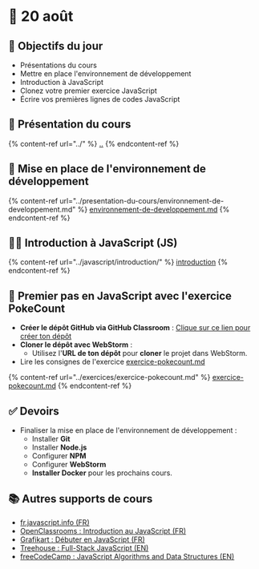 # 📅 20 août

## 🚀 Objectifs du jour

* Présentations du cours
* Mettre en place l'environnement de développement
* Introduction à JavaScript
* Clonez votre premier exercice JavaScript
* Écrire vos premières lignes de codes JavaScript

## :school: Présentation du cours

{% content-ref url="../" %}
[..](../)
{% endcontent-ref %}

## :toolbox: Mise en place de l'environnement de développement

{% content-ref url="../presentation-du-cours/environnement-de-developpement.md" %}
[environnement-de-developpement.md](../presentation-du-cours/environnement-de-developpement.md)
{% endcontent-ref %}

## :teacher: Introduction à JavaScript (JS)

{% content-ref url="../javascript/introduction/" %}
[introduction](../javascript/introduction/)
{% endcontent-ref %}

## :1234: Premier pas en JavaScript avec l'exercice PokeCount

* **Créer le dépôt GitHub via GitHub Classroom** : [Clique sur ce lien pour créer ton dépôt](https://classroom.github.com/a/z9Q4FRir)&#x20;
* **Cloner le dépôt avec WebStorm** :
  * Utilisez l'**URL de ton dépôt** pour **cloner** le projet dans WebStorm.
* Lire les consignes de l'exercice [exercice-pokecount.md](../exercices/exercice-pokecount.md "mention")

{% content-ref url="../exercices/exercice-pokecount.md" %}
[exercice-pokecount.md](../exercices/exercice-pokecount.md)
{% endcontent-ref %}

## ✅ Devoirs

* Finaliser la mise en place de l'environnement de développement :
  * Installer **Git**
  * Installer **Node.js**
  * Configurer **NPM**
  * Configurer **WebStorm**
  * **Installer Docker** pour les prochains cours.

## :books: Autres supports de cours

* [fr.javascript.info (FR)](https://fr.javascript.info/)
* [OpenClassrooms : Introduction au JavaScript (FR)](https://openclassrooms.com/fr/courses/1916641-dynamisez-vos-sites-web-avec-javascript/1916776-introduction-au-javascript)
* [Grafikart : Débuter en JavaScript (FR)](https://grafikart.fr/formations/debuter-javascript)
* [Treehouse : Full-Stack JavaScript (EN)](https://teamtreehouse.com/tracks/full-stack-javascript)
* [freeCodeCamp : JavaScript Algorithms and Data Structures (EN)](https://www.freecodecamp.org/learn/javascript-algorithms-and-data-structures-v8/)
